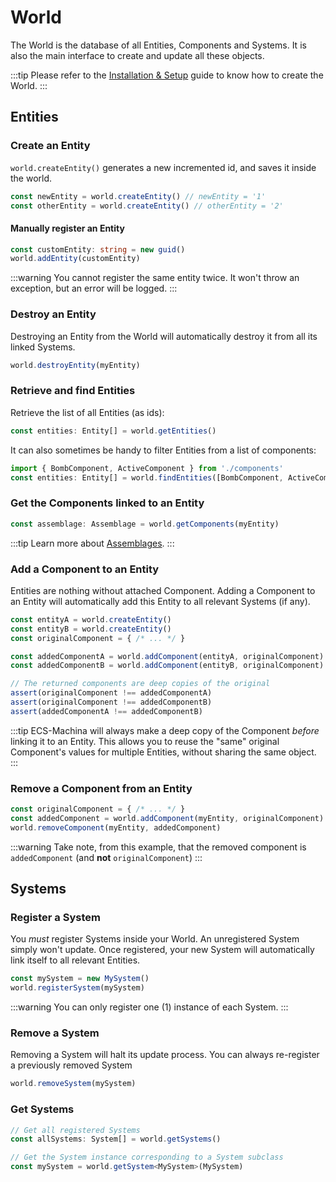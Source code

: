 # World

The World is the database of all Entities, Components and Systems. It is also the main interface to create and update all these objects.

:::tip
Please refer to the [Installation & Setup](./installation) guide to know how to create the World.
:::

## Entities

### Create an Entity

`world.createEntity()` generates a new incremented id, and saves it inside the world.

```ts
const newEntity = world.createEntity() // newEntity = '1'
const otherEntity = world.createEntity() // otherEntity = '2'
```

#### Manually register an Entity

```ts
const customEntity: string = new guid()
world.addEntity(customEntity)
```

:::warning
You cannot register the same entity twice. It won't throw an exception, but an error will be logged.
:::

### Destroy an Entity

Destroying an Entity from the World will automatically destroy it from all its linked Systems.

```ts
world.destroyEntity(myEntity)
```

### Retrieve and find Entities

Retrieve the list of all Entities (as ids):

```ts
const entities: Entity[] = world.getEntities()
```

It can also sometimes be handy to filter Entities from a list of components:

```ts
import { BombComponent, ActiveComponent } from './components'
const entities: Entity[] = world.findEntities([BombComponent, ActiveComponent])
```

### Get the Components linked to an Entity

```ts
const assemblage: Assemblage = world.getComponents(myEntity)
```

:::tip
Learn more about [Assemblages](./assemblage).
:::

### Add a Component to an Entity

Entities are nothing without attached Component. Adding a Component to an Entity will automatically add this Entity to all relevant Systems (if any).

```ts
const entityA = world.createEntity()
const entityB = world.createEntity()
const originalComponent = { /* ... */ }

const addedComponentA = world.addComponent(entityA, originalComponent)
const addedComponentB = world.addComponent(entityB, originalComponent)

// The returned components are deep copies of the original
assert(originalComponent !== addedComponentA)
assert(originalComponent !== addedComponentB)
assert(addedComponentA !== addedComponentB)
```

:::tip
ECS-Machina will always make a deep copy of the Component _before_ linking it to an Entity. This allows you to reuse the "same" original Component's values for multiple Entities, without sharing the same object.
:::

### Remove a Component from an Entity

```ts
const originalComponent = { /* ... */ }
const addedComponent = world.addComponent(myEntity, originalComponent)
world.removeComponent(myEntity, addedComponent)
```

:::warning
Take note, from this example, that the removed component is `addedComponent` (and **not** `originalComponent`)
:::

## Systems

### Register a System

You _must_ register Systems inside your World. An unregistered System simply won't update. Once registered, your new System will automatically link itself to all relevant Entities.

```ts
const mySystem = new MySystem()
world.registerSystem(mySystem)
```

:::warning
You can only register one (1) instance of each System.
:::

### Remove a System

Removing a System will halt its update process. You can always re-register a previously removed System

```ts
world.removeSystem(mySystem)
```

### Get Systems

```ts
// Get all registered Systems
const allSystems: System[] = world.getSystems()

// Get the System instance corresponding to a System subclass
const mySystem = world.getSystem<MySystem>(MySystem)
```

